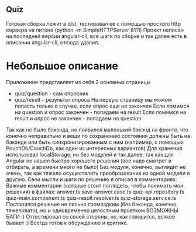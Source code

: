 ## Quiz
Готовая сборка лежит в dist, тестировал ее с помощью простого http сервера на питоне (python -m SimpleHTTPServer 8111)
Проект написан на последней версии angular-cli, все шаги по сборке и так далее есть в описании angular-cli, отсюда удалил.
# Небольшое описание
Приложение представляет из себя 2 основных страницы
- quiz/question - сам опросник
- quiz/result - результат опроса
На первую страницу мы можем попасть только в случае, если опрос еще не закончен
Если ломимся на question и опрос закончен - попадаем на result
Если ломимся на result и опрос не закончен - попадаем на question

Так как не было бэкэнда, но появился маленький бэкэнд на фронте,
что конечно неправильно и вещи по сохранению состояния должны быть на бэкэнде или быть синхронизированным с ним
(например, с помощью PouchDb/CouchDb, как один из интересных вариантов)
Для хранения использовал localStorage, но без модулей и так далее, так как для Angular не нашел быстро хорошего решения (все надо смотрет и отбирать, а времени много не было)
Без модуля, конечно, выглядит не очень, так как тяжело осуществлять преобразования из одной модели в другую.
Свои мысли и шаги по решению я описал в комментариях:
Важные комментарии (которые стоит поглядеть, чтобы понимать мои решения) в файлах:
answer.ts
save-answer.case.ts
quiz-api.repository.ts
quiz-main.component.ts
quiz-result.resolver.ts
quiz-storage.service.ts
Постарался решение не сильно громоздким (без бэкэнда, конечно, тяжеловато), но и одновременно целостным проетком
ВОЗМОЖНЫ БАГИ :) Оттестировал со своей стороны, но, как говорится, всякое бывает :)
Всегда готов к обсуждению и критике.
